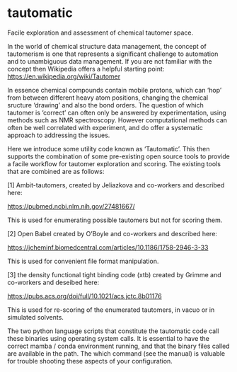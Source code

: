 # tautomatic
Facile exploration and assessment of chemical tautomer space. 

In the world of chemical structure data management, the concept of tautomerism is one that represents a significant challenge to automation and to unambiguous data management. If you are not familiar with the concept then Wikipedia offers a helpful starting point:
https://en.wikipedia.org/wiki/Tautomer

In essence chemical compounds contain mobile protons, which can ‘hop’ from between different heavy atom positions, changing the chemical sructure ‘drawing’ and also the bond orders. The question of which tautomer is ‘correct’ can often only be answered by experimentation, using methods such as NMR spectroscopy. However computational methods can often be well correlated with experiment, and do offer a systematic approach to addressing the issues. 

Here we introduce some utility code known as ‘Tautomatic’. This then supports the combination of some pre-existing open source tools  to provide a facile workflow for tautomer exploration and scoring. The existing tools that are combined are as follows: 

[1] Ambit-tautomers, created by Jeliazkova and co-workers and described here:

https://pubmed.ncbi.nlm.nih.gov/27481667/

This is used for enumerating possible tautomers but not for scoring them. 

[2] Open Babel created by O’Boyle and co-workers and described here:

https://jcheminf.biomedcentral.com/articles/10.1186/1758-2946-3-33

This is used for convenient file format manipulation.

[3] the density functional tight binding code (xtb) created by Grimme and co-workers and deseibed here:

https://pubs.acs.org/doi/full/10.1021/acs.jctc.8b01176

This is used for re-scoring of the enumerated tautomers, in vacuo or in simulated solvents.

The two python language scripts that constitute the tautomatic code call these binaries using operating system calls. It is essential to have the correct mamba / conda environment running, and that the binary files called are available in the path. The which command (see the manual) is valuable for trouble shooting these aspects of your configuration.  

